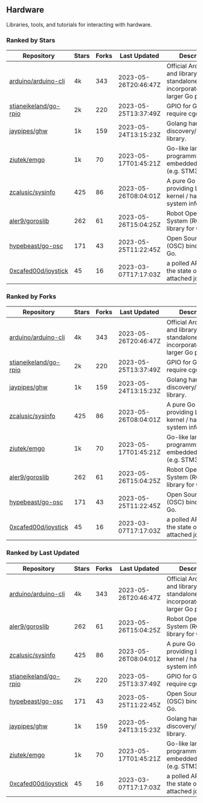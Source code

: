 ## Hardware

Libraries, tools, and tutorials for interacting with hardware.

### Ranked by Stars

| Repository | Stars | Forks | Last Updated | Description | 
|------------|-------|-------|--------------|-------------|
| [arduino/arduino-cli](https://github.com/arduino/arduino-cli) | 4k | 343 | 2023-05-26T20:46:47Z |  Official Arduino CLI and library. Can run standalone, or be incorporated into larger Go projects. |
| [stianeikeland/go-rpio](https://github.com/stianeikeland/go-rpio) | 2k | 220 | 2023-05-25T13:37:49Z |  GPIO for Go, doesn't require cgo. |
| [jaypipes/ghw](https://github.com/jaypipes/ghw) | 1k | 159 | 2023-05-24T13:15:23Z |  Golang hardware discovery/inspection library. |
| [ziutek/emgo](https://github.com/ziutek/emgo) | 1k | 70 | 2023-05-17T01:45:21Z |  Go-like language for programming embedded systems (e.g. STM32 MCU). |
| [zcalusic/sysinfo](https://github.com/zcalusic/sysinfo) | 425 | 86 | 2023-05-26T08:04:01Z |  A pure Go library providing Linux OS / kernel / hardware system information. |
| [aler9/goroslib](https://github.com/aler9/goroslib) | 262 | 61 | 2023-05-26T15:04:25Z |  Robot Operating System (ROS) library for Go. |
| [hypebeast/go-osc](https://github.com/hypebeast/go-osc) | 171 | 43 | 2023-05-25T11:22:45Z |  Open Sound Control (OSC) bindings for Go. |
| [0xcafed00d/joystick](https://github.com/0xcafed00d/joystick) | 45 | 16 | 2023-03-07T17:17:03Z |  a polled API to read the state of an attached joystick. |

### Ranked by Forks

| Repository | Stars | Forks | Last Updated | Description | 
|------------|-------|-------|--------------|-------------|
| [arduino/arduino-cli](https://github.com/arduino/arduino-cli) | 4k | 343 | 2023-05-26T20:46:47Z |  Official Arduino CLI and library. Can run standalone, or be incorporated into larger Go projects. |
| [stianeikeland/go-rpio](https://github.com/stianeikeland/go-rpio) | 2k | 220 | 2023-05-25T13:37:49Z |  GPIO for Go, doesn't require cgo. |
| [jaypipes/ghw](https://github.com/jaypipes/ghw) | 1k | 159 | 2023-05-24T13:15:23Z |  Golang hardware discovery/inspection library. |
| [zcalusic/sysinfo](https://github.com/zcalusic/sysinfo) | 425 | 86 | 2023-05-26T08:04:01Z |  A pure Go library providing Linux OS / kernel / hardware system information. |
| [ziutek/emgo](https://github.com/ziutek/emgo) | 1k | 70 | 2023-05-17T01:45:21Z |  Go-like language for programming embedded systems (e.g. STM32 MCU). |
| [aler9/goroslib](https://github.com/aler9/goroslib) | 262 | 61 | 2023-05-26T15:04:25Z |  Robot Operating System (ROS) library for Go. |
| [hypebeast/go-osc](https://github.com/hypebeast/go-osc) | 171 | 43 | 2023-05-25T11:22:45Z |  Open Sound Control (OSC) bindings for Go. |
| [0xcafed00d/joystick](https://github.com/0xcafed00d/joystick) | 45 | 16 | 2023-03-07T17:17:03Z |  a polled API to read the state of an attached joystick. |

### Ranked by Last Updated

| Repository | Stars | Forks | Last Updated | Description | 
|------------|-------|-------|--------------|-------------|
| [arduino/arduino-cli](https://github.com/arduino/arduino-cli) | 4k | 343 | 2023-05-26T20:46:47Z |  Official Arduino CLI and library. Can run standalone, or be incorporated into larger Go projects. |
| [aler9/goroslib](https://github.com/aler9/goroslib) | 262 | 61 | 2023-05-26T15:04:25Z |  Robot Operating System (ROS) library for Go. |
| [zcalusic/sysinfo](https://github.com/zcalusic/sysinfo) | 425 | 86 | 2023-05-26T08:04:01Z |  A pure Go library providing Linux OS / kernel / hardware system information. |
| [stianeikeland/go-rpio](https://github.com/stianeikeland/go-rpio) | 2k | 220 | 2023-05-25T13:37:49Z |  GPIO for Go, doesn't require cgo. |
| [hypebeast/go-osc](https://github.com/hypebeast/go-osc) | 171 | 43 | 2023-05-25T11:22:45Z |  Open Sound Control (OSC) bindings for Go. |
| [jaypipes/ghw](https://github.com/jaypipes/ghw) | 1k | 159 | 2023-05-24T13:15:23Z |  Golang hardware discovery/inspection library. |
| [ziutek/emgo](https://github.com/ziutek/emgo) | 1k | 70 | 2023-05-17T01:45:21Z |  Go-like language for programming embedded systems (e.g. STM32 MCU). |
| [0xcafed00d/joystick](https://github.com/0xcafed00d/joystick) | 45 | 16 | 2023-03-07T17:17:03Z |  a polled API to read the state of an attached joystick. |

